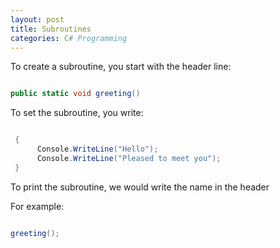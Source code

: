 ```yaml
--- 
layout: post
title: Subroutines
categories: C# Programming
---
```

 
 To create a subroutine, you start with the header line:
 
 ```csharp
 
 public static void greeting()
 
 ```
 
 To set the subroutine, you write:
 
 ```csharp
 
  {
       Console.WriteLine("Hello");
       Console.WriteLine("Pleased to meet you");
  }

 ```
 
 To print the subroutine, we would write the name in the header
 
 For example:
 
  ```csharp
 
greeting();

 ```
